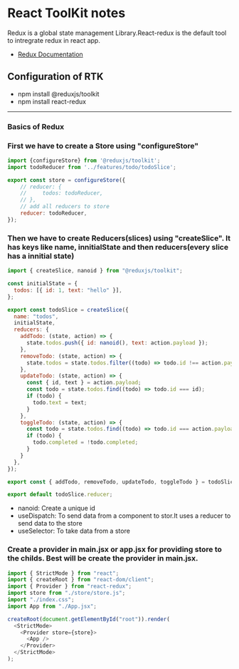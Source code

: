 # React ToolKit notes
Redux is a global state management Library.React-redux is the default tool to intregrate redux in react app.
- [Redux Documentation](https://redux-toolkit.js.org/introduction/getting-started) 
## Configuration of RTK
- npm install @reduxjs/toolkit
- npm install react-redux
---
### Basics of Redux
### First we have to create a Store using "configureStore"
```javascript
import {configureStore} from '@reduxjs/toolkit';
import todoReducer from '../features/todo/todoSlice';

export const store = configureStore({
    // reducer: {
    //     todos: todoReducer,
    // },
    // add all reducers to store
    reducer: todoReducer,
});

```
### Then we have to create Reducers(slices) using "createSlice". It has keys like name, innitialState and then reducers(every slice has a innitial state)
``` javascript
import { createSlice, nanoid } from "@reduxjs/toolkit";

const initialState = {
  todos: [{ id: 1, text: "hello" }],
};

export const todoSlice = createSlice({
  name: "todos",
  initialState,
  reducers: {
    addTodo: (state, action) => {
      state.todos.push({ id: nanoid(), text: action.payload });
    },
    removeTodo: (state, action) => {
      state.todos = state.todos.filter((todo) => todo.id !== action.payload);
    },
    updateTodo: (state, action) => {
      const { id, text } = action.payload;
      const todo = state.todos.find((todo) => todo.id === id);
      if (todo) {
        todo.text = text;
      }
    },
    toggleTodo: (state, action) => {
      const todo = state.todos.find((todo) => todo.id === action.payload);
      if (todo) {
        todo.completed = !todo.completed;
      }
    }
  },
});

export const { addTodo, removeTodo, updateTodo, toggleTodo } = todoSlice.actions;

export default todoSlice.reducer;
```

- nanoid: Create a unique id
- useDispatch: To send data from a component to stor.It uses a reducer to send data to the store
- useSelector: To take data from a store

### Create a provider in main.jsx or app.jsx for providing store to the childs. Best will be create the provider in main.jsx.
```javascript
import { StrictMode } from "react";
import { createRoot } from "react-dom/client";
import { Provider } from "react-redux";
import store from "./store/store.js";
import "./index.css";
import App from "./App.jsx";

createRoot(document.getElementById("root")).render(
  <StrictMode>
    <Provider store={store}>
      <App />
    </Provider>
  </StrictMode>
);
```
